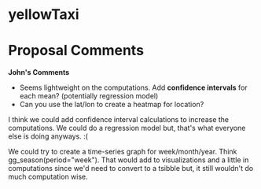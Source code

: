 # yellowTaxi

# Proposal Comments 

**John's Comments**
- Seems lightweight on the computations. Add **confidence intervals** for each mean? (potentially regression model) 
- Can you use the lat/lon to create a heatmap for location? 


I think we could add confidence interval calculations to increase the computations. 
We could do a regression model but, that's what everyone else is doing anyways. :( 
  
 We could try to create a time-series graph for week/month/year. Think gg_season(period="week"). That would add to visualizations and 
 a little in computations since we'd need to convert to a tsibble but, it still wouldn't do much computation wise. 

